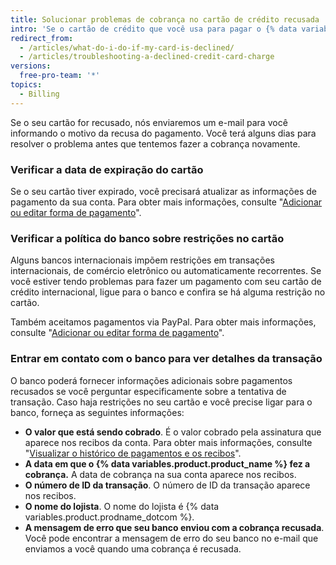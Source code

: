 ```yaml
---
title: Solucionar problemas de cobrança no cartão de crédito recusada
intro: 'Se o cartão de crédito que você usa para pagar o {% data variables.product.product_name %} for recusado, você poderá tomar várias medidas para garantir que os pagamentos sejam efetuados e que sua conta não seja bloqueada.'
redirect_from:
  - /articles/what-do-i-do-if-my-card-is-declined/
  - /articles/troubleshooting-a-declined-credit-card-charge
versions:
  free-pro-team: '*'
topics:
  - Billing
---
```


Se o seu cartão for recusado, nós enviaremos um e-mail para você informando o motivo da recusa do pagamento. Você terá alguns dias para resolver o problema antes que tentemos fazer a cobrança novamente.

### Verificar a data de expiração do cartão

Se o seu cartão tiver expirado, você precisará atualizar as informações de pagamento da sua conta. Para obter mais informações, consulte "[Adicionar ou editar forma de pagamento](/articles/adding-or-editing-a-payment-method)".

### Verificar a política do banco sobre restrições no cartão

Alguns bancos internacionais impõem restrições em transações internacionais, de comércio eletrônico ou automaticamente recorrentes. Se você estiver tendo problemas para fazer um pagamento com seu cartão de crédito internacional, ligue para o banco e confira se há alguma restrição no cartão.

Também aceitamos pagamentos via PayPal. Para obter mais informações, consulte "[Adicionar ou editar forma de pagamento](/articles/adding-or-editing-a-payment-method)".

### Entrar em contato com o banco para ver detalhes da transação

O banco poderá fornecer informações adicionais sobre pagamentos recusados se você perguntar especificamente sobre a tentativa de transação. Caso haja restrições no seu cartão e você precise ligar para o banco, forneça as seguintes informações:

- **O valor que está sendo cobrado**. É o valor cobrado pela assinatura que aparece nos recibos da conta. Para obter mais informações, consulte "[Visualizar o histórico de pagamentos e os recibos](/articles/viewing-your-payment-history-and-receipts)".
- **A data em que o {% data variables.product.product_name %} fez a cobrança.** A data de cobrança na sua conta aparece nos recibos.
- **O número de ID da transação**. O número de ID da transação aparece nos recibos.
- **O nome do lojista**. O nome do lojista é {% data variables.product.prodname_dotcom %}.
- **A mensagem de erro que seu banco enviou com a cobrança recusada**. Você pode encontrar a mensagem de erro do seu banco no e-mail que enviamos a você quando uma cobrança é recusada.
